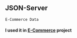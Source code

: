
## JSON-Server
  `E-Commerce Data`
  #### I used it in [E-Commerce](https://github.com/MoamenWalid/Full-Ecommerce.git) project
